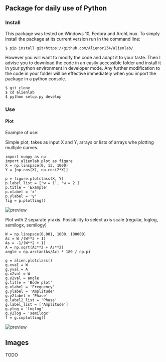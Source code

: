 ## Package for daily use of Python
### Install
This package was tested on Windows 10, Fedora and ArchLinux.
To simply install the package at its current version run in the command line:

```
$ pip install git+https://github.com/Alienor134/alienlab/
```
However you will want to modify the code and adapt it to your taste. Then I advise you to download the code in an easily accessible folder and install it in your python environment in developer mode. Any further modification to the code in your folder will be effective immediately when you import the package in a python console.
```
$ git clone 
$ cd alienlab
$ python setup.py develop
```

### Use
#### Plot

Example of use:

Simple plot, takes as input X and Y, arrays or lists of arrays whe plotting multiple curves.
```
import numpy as np
import alienlab.plot as figure
X = np.linspace(0, 13, 1000)
Y = [np.cos(X), np.cos(2*X)]

p = figure.plotclass(X, Y)
p.label_list = ['w = 1', 'w = 2']
p.title = 'Example'
p.xlabel = 'x'
p.ylabel = 'y'
fig = p.plotting()
``` 
![preview](figures/plot_cos)

Plot with 2 separate y-axis. Possibility to select axis scale (regular, loglog, semilogx, semilogy)
```
W = np.linspace(0.001, 1000, 100000)
Ac = W /(W**2 + 1)
As = -1/(W**2 + 1)
A = np.sqrt(Ac**2 + As**2)
angle = np.arctan(As/Ac) * 180 / np.pi

g = alien.plotclass()
g.xval = W
g.yval = A
g.x2val = W
g.y2val = angle
g.title = 'Bode plot'
g.xlabel = 'Frequency'
g.ylabel = 'Amplitude'
g.y2label = 'Phase'
g.label2_list = 'Phase'
g.label_list = ['Amplitude']
g.ylog = 'loglog'
g.y2log = 'semilogx'
f = g.coplotting()
```
![preview](figures/plot_bode)

## Images
TODO
